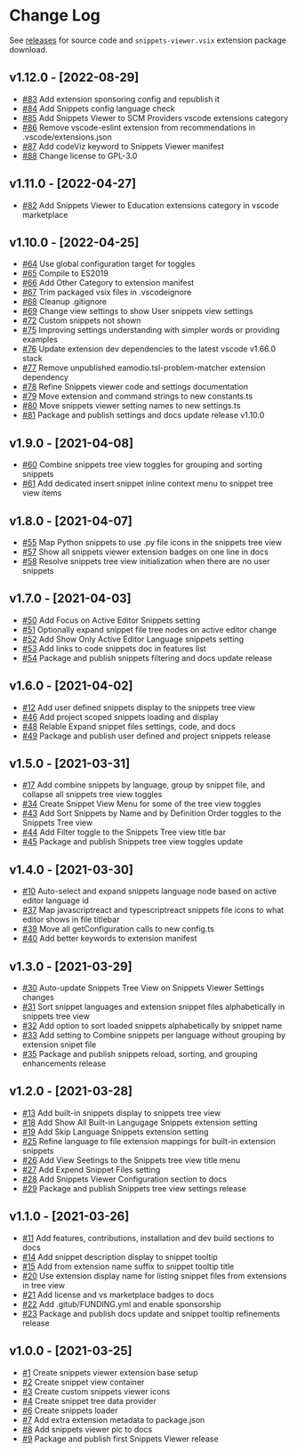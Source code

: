 # Change Log

See [releases](https://github.com/RandomFractals/vscode-snippets-viewer/releases) for source code and `snippets-viewer.vsix` extension package download.

## v1.12.0 - [2022-08-29]
- [#83](https://github.com/RandomFractals/vscode-snippets-viewer/issues/83)
Add extension sponsoring config and republish it
- [#84](https://github.com/RandomFractals/vscode-snippets-viewer/issues/84)
Add Snippets config language check
- [#85](https://github.com/RandomFractals/vscode-snippets-viewer/issues/85)
Add Snippets Viewer to SCM Providers vscode extensions category
- [#86](https://github.com/RandomFractals/vscode-snippets-viewer/issues/86)
Remove vscode-eslint extension from recommendations in .vscode/extensions.json
- [#87](https://github.com/RandomFractals/vscode-snippets-viewer/issues/87)
Add codeViz keyword to Snippets Viewer manifest
- [#88](https://github.com/RandomFractals/vscode-snippets-viewer/issues/88)
Change license to GPL-3.0

## v1.11.0 - [2022-04-27]
- [#82](https://github.com/RandomFractals/vscode-snippets-viewer/issues/82)
Add Snippets Viewer to Education extensions category in vscode marketplace

## v1.10.0 - [2022-04-25]
- [#64](https://github.com/RandomFractals/vscode-snippets-viewer/issues/64)
Use global configuration target for toggles
- [#65](https://github.com/RandomFractals/vscode-snippets-viewer/issues/65)
Compile to ES2019
- [#66](https://github.com/RandomFractals/vscode-snippets-viewer/issues/66)
Add Other Category to extension manifest
- [#67](https://github.com/RandomFractals/vscode-snippets-viewer/issues/67)
Trim packaged vsix files in .vscodeignore
- [#68](https://github.com/RandomFractals/vscode-snippets-viewer/issues/68)
Cleanup .gitignore
- [#69](https://github.com/RandomFractals/vscode-snippets-viewer/issues/69)
Change view settings to show User snippets view settings
- [#72](https://github.com/RandomFractals/vscode-snippets-viewer/issues/72)
Custom snippets not shown
- [#75](https://github.com/RandomFractals/vscode-snippets-viewer/issues/75)
Improving settings understanding with simpler words or providing examples
- [#76](https://github.com/RandomFractals/vscode-snippets-viewer/issues/76)
Update extension dev dependencies to the latest vscode v1.66.0 stack
- [#77](https://github.com/RandomFractals/vscode-snippets-viewer/issues/77)
Remove unpublished eamodio.tsl-problem-matcher extension dependency
- [#78](https://github.com/RandomFractals/vscode-snippets-viewer/issues/78)
Refine Snippets viewer code and settings documentation
- [#79](https://github.com/RandomFractals/vscode-snippets-viewer/issues/79)
Move extension and command strings to new constants.ts
- [#80](https://github.com/RandomFractals/vscode-snippets-viewer/issues/80)
Move snippets viewer setting names to new settings.ts
- [#81](https://github.com/RandomFractals/vscode-snippets-viewer/issues/81)
Package and publish settings and docs update release v1.10.0

## v1.9.0 - [2021-04-08]
- [#60](https://github.com/RandomFractals/vscode-snippets-viewer/issues/60)
Combine snippets tree view toggles for grouping and sorting snippets
- [#61](https://github.com/RandomFractals/vscode-snippets-viewer/issues/61)
Add dedicated insert snippet inline context menu to snippet tree view items

## v1.8.0 - [2021-04-07]
- [#55](https://github.com/RandomFractals/vscode-snippets-viewer/issues/55)
Map Python snippets to use .py file icons in the snippets tree view
- [#57](https://github.com/RandomFractals/vscode-snippets-viewer/issues/57)
Show all snippets viewer extension badges on one line in docs
- [#58](https://github.com/RandomFractals/vscode-snippets-viewer/issues/58)
Resolve snippets tree view initialization when there are no user snippets

## v1.7.0 - [2021-04-03]
- [#50](https://github.com/RandomFractals/vscode-snippets-viewer/issues/50)
Add Focus on Active Editor Snippets setting
- [#51](https://github.com/RandomFractals/vscode-snippets-viewer/issues/51)
Optionally expand snippet file tree nodes on active editor change
- [#52](https://github.com/RandomFractals/vscode-snippets-viewer/issues/52)
Add Show Only Active Editor Language snippets setting
- [#53](https://github.com/RandomFractals/vscode-snippets-viewer/issues/53)
Add links to code snippets doc in features list
- [#54](https://github.com/RandomFractals/vscode-snippets-viewer/issues/54)
Package and publish snippets filtering and docs update release


## v1.6.0 - [2021-04-02]
- [#12](https://github.com/RandomFractals/vscode-snippets-viewer/issues/12)
Add user defined snippets display to the snippets tree view
- [#46](https://github.com/RandomFractals/vscode-snippets-viewer/issues/46)
Add project scoped snippets loading and display
- [#48](https://github.com/RandomFractals/vscode-snippets-viewer/issues/48)
Relable Expand snippet files settings, code, and docs
- [#49](https://github.com/RandomFractals/vscode-snippets-viewer/issues/49)
Package and publish user defined and project snippets release

## v1.5.0 - [2021-03-31]
- [#17](https://github.com/RandomFractals/vscode-snippets-viewer/issues/17)
Add combine snippets by language, group by snippet file, and collapse all snippets tree view toggles
- [#34](https://github.com/RandomFractals/vscode-snippets-viewer/issues/34)
Create Snippet View Menu for some of the tree view toggles
- [#43](https://github.com/RandomFractals/vscode-snippets-viewer/issues/43)
Add Sort Snippets by Name and by Definition Order toggles to the Snippets Tree view
- [#44](https://github.com/RandomFractals/vscode-snippets-viewer/issues/44)
Add Filter toggle to the Snippets Tree view title bar
- [#45](https://github.com/RandomFractals/vscode-snippets-viewer/issues/45)
Package and publish Snippets tree view toggles update

## v1.4.0 - [2021-03-30]
- [#10](https://github.com/RandomFractals/vscode-snippets-viewer/issues/10)
Auto-select and expand snippets language node based on active editor language id
- [#37](https://github.com/RandomFractals/vscode-snippets-viewer/issues/37)
Map javascriptreact and typescriptreact snippets file icons to what editor shows in file titlebar
- [#39](https://github.com/RandomFractals/vscode-snippets-viewer/issues/39)
Move all getConfiguration calls to new config.ts
- [#40](https://github.com/RandomFractals/vscode-snippets-viewer/issues/40)
Add better keywords to extension manifest

## v1.3.0 - [2021-03-29]
- [#30](https://github.com/RandomFractals/vscode-snippets-viewer/issues/30)
Auto-update Snippets Tree View on Snippets Viewer Settings changes
- [#31](https://github.com/RandomFractals/vscode-snippets-viewer/issues/31)
Sort snippet languages and extension snippet files alphabetically in snippets tree view
- [#32](https://github.com/RandomFractals/vscode-snippets-viewer/issues/32)
Add option to sort loaded snippets alphabetically by snippet name
- [#33](https://github.com/RandomFractals/vscode-snippets-viewer/issues/33)
Add setting to Combine snippets per language without grouping by extension snipet file
- [#35](https://github.com/RandomFractals/vscode-snippets-viewer/issues/35)
Package and publish snippets reload, sorting, and grouping enhancements release

## v1.2.0 - [2021-03-28]
- [#13](https://github.com/RandomFractals/vscode-snippets-viewer/issues/13)
Add built-in snippets display to snippets tree view
- [#18](https://github.com/RandomFractals/vscode-snippets-viewer/issues/18)
Add Show All Built-in Langugage Snippets extension setting
- [#19](https://github.com/RandomFractals/vscode-snippets-viewer/issues/19)
Add Skip Language Snippets extension setting
- [#25](https://github.com/RandomFractals/vscode-snippets-viewer/issues/25)
Refine language to file extension mappings for built-in extension snippets
- [#26](https://github.com/RandomFractals/vscode-snippets-viewer/issues/26)
Add View Seetings to the Snippets tree view title menu
- [#27](https://github.com/RandomFractals/vscode-snippets-viewer/issues/27)
Add Expend Snippet Files setting
- [#28](https://github.com/RandomFractals/vscode-snippets-viewer/issues/28)
Add Snippets Viewer Configuration section to docs
- [#29](https://github.com/RandomFractals/vscode-snippets-viewer/issues/29)
Package and publish Snippets tree view settings release

## v1.1.0 - [2021-03-26]
- [#11](https://github.com/RandomFractals/vscode-snippets-viewer/issues/11)
Add features, contributions, installation and dev build sections to docs
- [#14](https://github.com/RandomFractals/vscode-snippets-viewer/issues/14)
Add snippet description display to snippet tooltip
- [#15](https://github.com/RandomFractals/vscode-snippets-viewer/issues/15)
Add from extension name suffix to snippet tooltip title
- [#20](https://github.com/RandomFractals/vscode-snippets-viewer/issues/20)
Use extension display name for listing snippet files from extensions in tree view
- [#21](https://github.com/RandomFractals/vscode-snippets-viewer/issues/21)
Add license and vs marketplace badges to docs
- [#22](https://github.com/RandomFractals/vscode-snippets-viewer/issues/22)
Add .gitub/FUNDING.yml and enable sponsorship
- [#23](https://github.com/RandomFractals/vscode-snippets-viewer/issues/23)
Package and publish docs update and snippet tooltip refinements release

## v1.0.0 - [2021-03-25]
- [#1](https://github.com/RandomFractals/vscode-snippets-viewer/issues/1)
Create snippets viewer extension base setup
- [#2](https://github.com/RandomFractals/vscode-snippets-viewer/issues/2)
Create snippet view container
- [#3](https://github.com/RandomFractals/vscode-snippets-viewer/issues/3)
Create custom snippets viewer icons
- [#4](https://github.com/RandomFractals/vscode-snippets-viewer/issues/4)
Create snippet tree data provider
- [#6](https://github.com/RandomFractals/vscode-snippets-viewer/issues/6)
Create snippets loader
- [#7](https://github.com/RandomFractals/vscode-snippets-viewer/issues/7)
Add extra extension metadata to package.json
- [#8](https://github.com/RandomFractals/vscode-snippets-viewer/issues/8)
Add snippets viewer pic to docs
- [#9](https://github.com/RandomFractals/vscode-snippets-viewer/issues/9)
Package and publish first Snippets Viewer release
